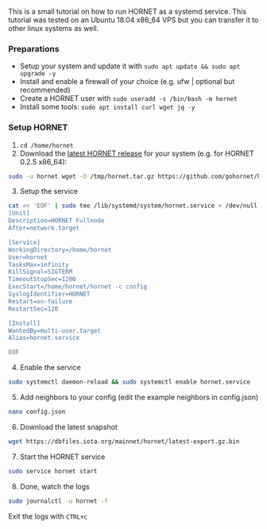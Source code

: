 This is a small tutorial on how to run HORNET as a systemd service. This tutorial was tested on an Ubuntu 18.04 x86_64 VPS but you can transfer it to other linux systems as well.

### Preparations
- Setup your system and update it with `sudo apt update && sudo apt upgrade -y`
- Install and enable a firewall of your choice (e.g. ufw | optional but recommended)
- Create a HORNET user with `sudo useradd -s /bin/bash -m hornet`
- Install some tools: `sudo apt install curl wget jq -y`

### Setup HORNET
1. `cd /home/hornet`
2. Download the [latest HORNET release](https://github.com/gohornet/hornet/releases/latest) for your system (e.g. for HORNET 0.2.5 x86_64):
```bash
sudo -u hornet wget -O /tmp/hornet.tar.gz https://github.com/gohornet/hornet/releases/download/v0.2.5/HORNET-0.2.5_Linux_x86_64.tar.gz && sudo -u hornet mkdir -p /tmp/hornet && sudo -u hornet tar xzf /tmp/hornet.tar.gz -C /tmp/hornet && rm /tmp/hornet.tar.gz && sudo -u hornet mv /tmp/hornet/hornet /home/hornet/hornet &&  sudo -u hornet mv -vn /tmp/hornet/config.json /home/hornet/config.json && sudo -u hornet rm -r /tmp/hornet
```
3. Setup the service
```bash
cat << 'EOF' | sudo tee /lib/systemd/system/hornet.service > /dev/null
[Unit]
Description=HORNET Fullnode
After=network.target

[Service]
WorkingDirectory=/home/hornet
User=hornet
TasksMax=infinity
KillSignal=SIGTERM
TimeoutStopSec=1200
ExecStart=/home/hornet/hornet -c config
SyslogIdentifier=HORNET
Restart=on-failure
RestartSec=120

[Install]
WantedBy=multi-user.target
Alias=hornet.service

EOF
```
4. Enable the service 
```bash
sudo systemctl daemon-reload && sudo systemctl enable hornet.service
```
5. Add neighbors to your config (edit the example neighbors in config.json)
```bash
nano config.json
```
6. Download the latest snapshot 
```bash
wget https://dbfiles.iota.org/mainnet/hornet/latest-export.gz.bin
```
7. Start the HORNET service
```bash
sudo service hornet start
```
8. Done, watch the logs
```bash
sudo journalctl -u hornet -f
```
Exit the logs with `CTRL+c`